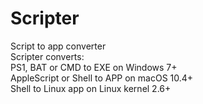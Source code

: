 # Scripter
Script to app converter <br>
Scripter converts: <br>
PS1, BAT or CMD to EXE on Windows 7+ <br>
AppleScript or Shell to APP on macOS 10.4+ <br>
Shell to Linux app on Linux kernel 2.6+ <br>
